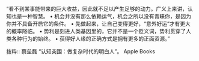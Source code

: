 “看不到某事能带来的巨大收益，因此就不足以产生足够的动力。广义上来讲，认知也是一种智慧。
• 机会并没有那么依赖运气，机会之所以没有青睐你，是因为你并不具备开启它的条件。
• 先做起来，让自己变得更好，“意外好运”才有更大的概率降临。
• 势利是刻进人类基因里的，它并不是一个贬义词，势利贯穿了人类各种行为的始终。
• 获得好人缘的正确方式是拥有更多的正面资源。”

抜粋:: 蔡垒磊  “认知突围：做复杂时代的明白人”。 Apple Books  
